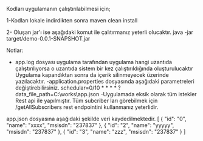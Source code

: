 Kodları uygulamanın çalıştırılabilmesi için;

1-Kodları lokale indirdikten sonra 
  maven clean install
  
  
2- Oluşan jar'ı ise aşağıdaki komut ile çalıtırmanız yeterli olucaktır.
  java -jar target/demo-0.0.1-SNAPSHOT.jar
  
  
Notlar:
 - app.log dosyası uygulama tarafından uygulama hangi uzantıda çalıştırılıyorsa o uzantıda sistem bir kez çalıştırıldığında oluşturulucaktır
 Uygulama kapandıktan sonra da içerik silinmeyecek üzerinde yazılacaktır.
 -application.properties dosyasında aşağıdaki parametreleri değiştirebilirsiniz.
    schedular=0/10 * * * * ?
    data_file_path=C:\\works\\app.json
  -Uygulamada eksik olarak tüm istekler Rest api ile yapılmıştır. 
  Tüm subcriber ları görebilmek için /getAllSubscribers rest endpointini kullanmanız yeterlidir.

app.json dosyasına aşağıdaki şekilde veri kaydedilmektedir.
[
  {
    "id": "0",
    "name": "xxxx",
    "msisdn": "237837"
  },
  {
    "id": "2",
    "name": "yyyyy",
    "msisdn": "237837"
  },
  {
    "id": "3",
    "name": "zzz",
    "msisdn": "237837"
  }
]
